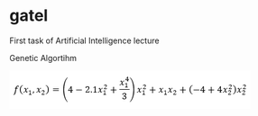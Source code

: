 # gatel
First task of Artificial Intelligence lecture

Genetic Algortihm

![Genetic Algortihm](formula.png)
